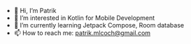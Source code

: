 - 👋 Hi, I’m Patrik
- 👀 I’m interested in Kotlin for Mobile Development
- 🌱 I’m currently learning Jetpack Compose, Room database
- 📫 How to reach me: patrik.mlcoch@gmail.com
